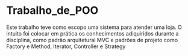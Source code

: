 # Trabalho_de_POO
Este trabalho teve como escopo uma sistema para atender uma loja. O intuito foi colocar em prática os conhecimentos adiquiridos durante a disciplina, como padrão arquitetural MVC e padrões de projeto como Factory e Method, Iterator, Controller e Strategy

